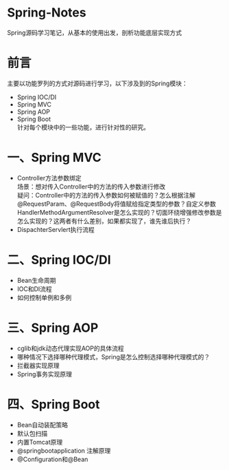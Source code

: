 # Spring-Notes
Spring源码学习笔记，从基本的使用出发，剖析功能底层实现方式


# 前言
主要以功能罗列的方式对源码进行学习，以下涉及到的Spring模块：
- Spring IOC/DI
- Spring MVC
- Spring AOP
- Spring Boot  
针对每个模块中的一些功能，进行针对性的研究。

# 一、Spring MVC
- Controller方法参数绑定  
场景：想对传入Controller中的方法的传入参数进行修改  
疑问：Controller中的方法的传入参数如何被赋值的？怎么根据注解@RequestParam、@RequestBody将值赋给指定类型的参数？自定义参数HandlerMethodArgumentResolver是怎么实现的？切面环绕增强修改参数是怎么实现的？这两者有什么差别，如果都实现了，谁先谁后执行？  
- DispachterServlert执行流程 
# 二、Spring IOC/DI
- Bean生命周期  
- IOC和DI流程
- 如何控制单例和多例
# 三、Spring AOP
- cglib和jdk动态代理实现AOP的具体流程
- 哪种情况下选择哪种代理模式，Spring是怎么控制选择哪种代理模式的？
- 拦截器实现原理
- Spring事务实现原理
# 四、Spring Boot
- Bean自动装配策略
- 默认包扫描
- 内置Tomcat原理
- @springbootapplication 注解原理
- @Configuration和@Bean


